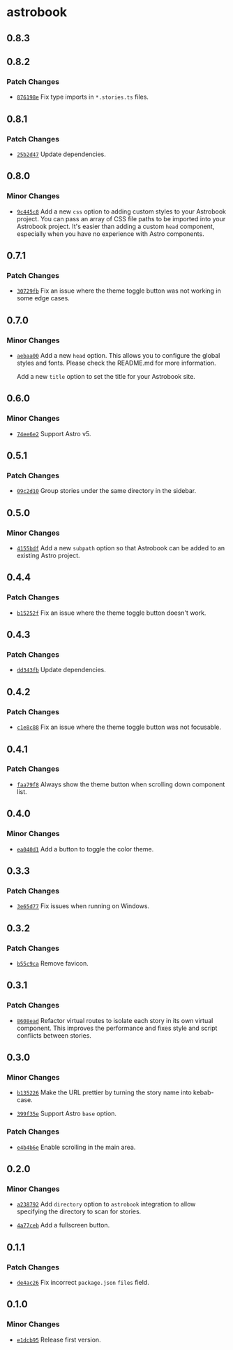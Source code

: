 # astrobook

## 0.8.3

## 0.8.2

### Patch Changes

- [`876198e`](https://github.com/ocavue/astrobook/commit/876198eec5798e03914dfb3e8324b2830523f8e1) Fix type imports in `*.stories.ts` files.

## 0.8.1

### Patch Changes

- [`25b2d47`](https://github.com/ocavue/astrobook/commit/25b2d47dd438aa2af71f1a64b3615620809ae0d4) Update dependencies.

## 0.8.0

### Minor Changes

- [`9c445c8`](https://github.com/ocavue/astrobook/commit/9c445c80f696f565355b71628bcbb1e0c6353c26) Add a new `css` option to adding custom styles to your Astrobook project. You
  can pass an array of CSS file paths to be imported into your Astrobook project.
  It's easier than adding a custom `head` component, especially when you have no
  experience with Astro components.

## 0.7.1

### Patch Changes

- [`30729fb`](https://github.com/ocavue/astrobook/commit/30729fb316ba42ee22e2167e9226a3b812a5ad6b) Fix an issue where the theme toggle button was not working in some edge cases.

## 0.7.0

### Minor Changes

- [`aebaa00`](https://github.com/ocavue/astrobook/commit/aebaa0090f9d8f73f1ed374eaa5cfd3e451641a0) Add a new `head` option. This allows you to configure the global styles and fonts. Please check the README.md for more information.

  Add a new `title` option to set the title for your Astrobook site.

## 0.6.0

### Minor Changes

- [`74ee6e2`](https://github.com/ocavue/astrobook/commit/74ee6e2690146b6e39ddfa12a13d5115c4387fb9) Support Astro v5.

## 0.5.1

### Patch Changes

- [`09c2d10`](https://github.com/ocavue/astrobook/commit/09c2d1029b94c2558fe9210b16059db7da7211cc) Group stories under the same directory in the sidebar.

## 0.5.0

### Minor Changes

- [`4155bdf`](https://github.com/ocavue/astrobook/commit/4155bdf838ee0c1382407cefbc546c5250aab13f) Add a new `subpath` option so that Astrobook can be added to an existing Astro project.

## 0.4.4

### Patch Changes

- [`b15252f`](https://github.com/ocavue/astrobook/commit/b15252fecd4965ae2a3f0f6fe0dea20ae346c58d) Fix an issue where the theme toggle button doesn't work.

## 0.4.3

### Patch Changes

- [`dd343fb`](https://github.com/ocavue/astrobook/commit/dd343fba02ec12026192812f6c25940e9c360692) Update dependencies.

## 0.4.2

### Patch Changes

- [`c1e8c88`](https://github.com/ocavue/astrobook/commit/c1e8c88671e2472c227495abaa7633ae082fea7f) Fix an issue where the theme toggle button was not focusable.

## 0.4.1

### Patch Changes

- [`faa79f8`](https://github.com/ocavue/astrobook/commit/faa79f821ff63ee433f28aecd5fa261358d44c5a) Always show the theme button when scrolling down component list.

## 0.4.0

### Minor Changes

- [`ea040d1`](https://github.com/ocavue/astrobook/commit/ea040d14585193f24ec50b89073bc18dc1837658) Add a button to toggle the color theme.

## 0.3.3

### Patch Changes

- [`3e65d77`](https://github.com/ocavue/astrobook/commit/3e65d77a447ccffb9979d320ce97531a510807e9) Fix issues when running on Windows.

## 0.3.2

### Patch Changes

- [`b55c9ca`](https://github.com/ocavue/astrobook/commit/b55c9caf38b5eb57572bc088f074c3d17d714b2e) Remove favicon.

## 0.3.1

### Patch Changes

- [`8608ead`](https://github.com/ocavue/astrobook/commit/8608eadfe132d1470c2b592a7428ef9997de8c22) Refactor virtual routes to isolate each story in its own virtual component. This improves the performance and fixes style and script conflicts between stories.

## 0.3.0

### Minor Changes

- [`b135226`](https://github.com/ocavue/astrobook/commit/b13522691dde443facf567c889ecf512dfb18ed4) Make the URL prettier by turning the story name into kebab-case.

- [`399f35e`](https://github.com/ocavue/astrobook/commit/399f35e4301319053aaa983534509ea78d10f856) Support Astro `base` option.

### Patch Changes

- [`e4b4b6e`](https://github.com/ocavue/astrobook/commit/e4b4b6e9151d3565574637e5dbf0d04227746adc) Enable scrolling in the main area.

## 0.2.0

### Minor Changes

- [`a238792`](https://github.com/ocavue/astrobook/commit/a2387928b822f1ed8c0ec5cf5ba9d9ce61bbd3f1) Add `directory` option to `astrobook` integration to allow specifying the directory to scan for stories.

- [`4a77ceb`](https://github.com/ocavue/astrobook/commit/4a77ceb75bc42f05c8474b9af47800da2c34b7b5) Add a fullscreen button.

## 0.1.1

### Patch Changes

- [`de4ac26`](https://github.com/ocavue/astrobook/commit/de4ac26393aeaccfdd154ca47e7b828fdeedff6d) Fix incorrect `package.json` `files` field.

## 0.1.0

### Minor Changes

- [`e1dcb95`](https://github.com/ocavue/astrobook/commit/e1dcb95c5e66c049c6cb94367d4ba09429635a30) Release first version.
